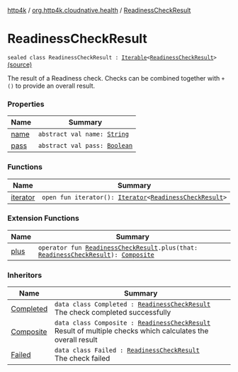 [http4k](../../index.md) / [org.http4k.cloudnative.health](../index.md) / [ReadinessCheckResult](./index.md)

# ReadinessCheckResult

`sealed class ReadinessCheckResult : `[`Iterable`](https://kotlinlang.org/api/latest/jvm/stdlib/kotlin.collections/-iterable/index.html)`<`[`ReadinessCheckResult`](./index.md)`>` [(source)](https://github.com/http4k/http4k/blob/master/http4k-cloudnative/src/main/kotlin/org/http4k/cloudnative/health/ReadinessCheckResult.kt#L14)

The result of a Readiness check. Checks can be combined together with `+()` to provide an overall result.

### Properties

| Name | Summary |
|---|---|
| [name](name.md) | `abstract val name: `[`String`](https://kotlinlang.org/api/latest/jvm/stdlib/kotlin/-string/index.html) |
| [pass](pass.md) | `abstract val pass: `[`Boolean`](https://kotlinlang.org/api/latest/jvm/stdlib/kotlin/-boolean/index.html) |

### Functions

| Name | Summary |
|---|---|
| [iterator](iterator.md) | `open fun iterator(): `[`Iterator`](https://kotlinlang.org/api/latest/jvm/stdlib/kotlin.collections/-iterator/index.html)`<`[`ReadinessCheckResult`](./index.md)`>` |

### Extension Functions

| Name | Summary |
|---|---|
| [plus](../plus.md) | `operator fun `[`ReadinessCheckResult`](./index.md)`.plus(that: `[`ReadinessCheckResult`](./index.md)`): `[`Composite`](../-composite/index.md) |

### Inheritors

| Name | Summary |
|---|---|
| [Completed](../-completed/index.md) | `data class Completed : `[`ReadinessCheckResult`](./index.md)<br>The check completed successfully |
| [Composite](../-composite/index.md) | `data class Composite : `[`ReadinessCheckResult`](./index.md)<br>Result of multiple checks which calculates the overall result |
| [Failed](../-failed/index.md) | `data class Failed : `[`ReadinessCheckResult`](./index.md)<br>The check failed |
